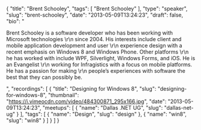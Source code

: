 {
  "title": "Brent Schooley",
  "tags": [
    "Brent Schooley"
  ],
  "type": "speaker",
  "slug": "brent-schooley",
  "date": "2013-05-09T13:24:23",
  "draft": false,
  "bio": "<p>Brent Schooley is a software developer who has been working with Microsoft technologies \r\n since 2004. His interests include client and mobile application development and user \r\n experience design with a recent emphasis on Windows 8 and Windows Phone. Other platforms \r\n he has worked with include WPF, Silverlight, Windows Forms, and iOS. He is an Evangelist \r\n working for Infragistics with a focus on mobile platforms. He has a passion for making \r\n people’s experiences with software the best that they can possibly be.</p>",
  "recordings": [
    {
      "title": "Designing for Windows 8",
      "slug": "designing-for-windows-8",
      "thumbnail": "https://i.vimeocdn.com/video/484300871_295x166.jpg",
      "date": "2013-05-09T13:24:23",
      "meetups": [
        {
          "name": "Dallas .NET UG",
          "slug": "dallas-net-ug"
        }
      ],
      "tags": [
        {
          "name": "Design",
          "slug": "design"
        },
        {
          "name": "win8",
          "slug": "win8"
        }
      ]
    }
  ]
}